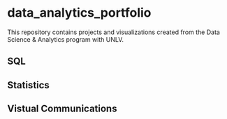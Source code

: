 # data_analytics_portfolio
This repository contains projects and visualizations created from the Data Science & Analytics program with UNLV.
## SQL
## Statistics
## Vistual Communications
